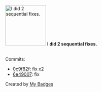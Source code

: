 <img src="https://my-badges.github.io/my-badges/fix-2.png" alt="I did 2 sequential fixes." title="I did 2 sequential fixes." width="128">
<strong>I did 2 sequential fixes.</strong>
<br><br>

Commits:

- <a href="https://github.com/k754a/K754a.github.io/commit/0c9f82fab69896fa6b447abfe5be5020c64eff3a">0c9f82f</a>: fix x2
- <a href="https://github.com/k754a/K754a.github.io/commit/6e490073c93c1cb2854142bd5e4c04e2ec33d120">6e49007</a>: fix


Created by <a href="https://github.com/my-badges/my-badges">My Badges</a>